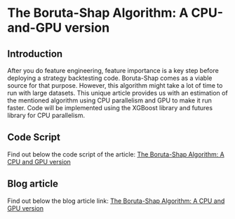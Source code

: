 # The Boruta-Shap Algorithm: A CPU-and-GPU version

## Introduction 
After you do feature engineering, feature importance is a key step before deploying a strategy backtesting code. Boruta-Shap comes as a viable source for that purpose. However, this algorithm might take a lot of time to run with large datasets. This unique article provides us with an estimation of the mentioned algorithm using CPU parallelism and GPU to make it run faster. Code will be implemented using the XGBoost library and futures library for CPU parallelism.
## Code Script
Find out below the code script of the article:
[The Boruta-Shap Algorithm: A CPU and GPU version](https://blog.quantinsti.com/boruta-shap-gpu-python/)
## Blog article 
Find out below the blog article link:
[The Boruta-Shap Algorithm: A CPU and GPU version](https://blog.quantinsti.com/boruta-shap-gpu-python/)
